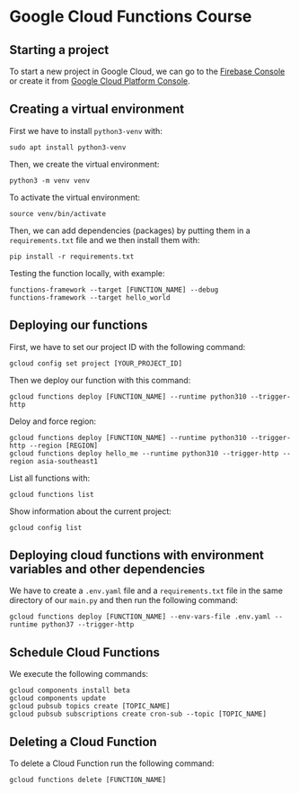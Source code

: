 # Google Cloud Functions Course
## Starting a project
To start a new project in Google Cloud, we can go to the
[Firebase Console](https://console.firebase.google.com) or
create it from [Google Cloud Platform Console](https://console.cloud.google.com).
## Creating a virtual environment
First we have to install `python3-venv` with:
```
sudo apt install python3-venv
```
Then, we create the virtual environment:
```
python3 -m venv venv
```
To activate the virtual environment:
```
source venv/bin/activate
```
Then, we can add dependencies (packages) by putting them
in a `requirements.txt` file and we then install them with:
```
pip install -r requirements.txt
```
Testing the function locally, with example:
```
functions-framework --target [FUNCTION_NAME] --debug
functions-framework --target hello_world
```


## Deploying our functions
First, we have to set our project ID with the following 
command:
```
gcloud config set project [YOUR_PROJECT_ID]
```
Then we deploy our function with this command:
```
gcloud functions deploy [FUNCTION_NAME] --runtime python310 --trigger-http
```
Deloy and force region:
```shell
gcloud functions deploy [FUNCTION_NAME] --runtime python310 --trigger-http --region [REGION]
gcloud functions deploy hello_me --runtime python310 --trigger-http --region asia-southeast1
```
List all functions with:
```
gcloud functions list
```
Show information about the current project:
```
gcloud config list
```

## Deploying cloud functions with environment variables and other dependencies
We have to create a `.env.yaml` file and a `requirements.txt` file
in the same directory of our `main.py` and then run
the following command:
```
gcloud functions deploy [FUNCTION_NAME] --env-vars-file .env.yaml --runtime python37 --trigger-http
```
## Schedule Cloud Functions
We execute the following commands:
```
gcloud components install beta
gcloud components update
gcloud pubsub topics create [TOPIC_NAME]
gcloud pubsub subscriptions create cron-sub --topic [TOPIC_NAME]
```
## Deleting a Cloud Function
To delete a Cloud Function run the following command:
```
gcloud functions delete [FUNCTION_NAME]
```